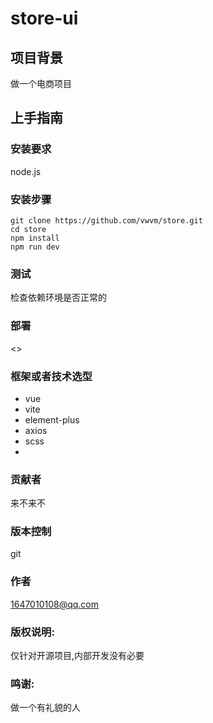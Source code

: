 # store-ui
## 项目背景
做一个电商项目
## 上手指南
### 安装要求
node.js
### 安装步骤
```
git clone https://github.com/vwvm/store.git
cd store
npm install
npm run dev 
```
### 测试
检查依赖环境是否正常的

### 部署
<>


### 框架或者技术选型
- vue
- vite
- element-plus
- axios
- scss
- 

### 贡献者
来不来不

### 版本控制
git


### 作者
1647010108@qq.com

### 版权说明:
仅针对开源项目,内部开发没有必要

### 鸣谢:
做一个有礼貌的人